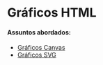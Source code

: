 # Gráficos HTML

#### Assuntos abordados: 

- [Gráficos Canvas](aulas/11.1-grafico-canvas)
- [Gráficos SVG](aulas/11.2-grafico-svg)
